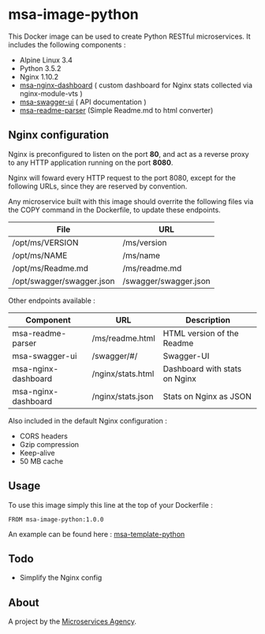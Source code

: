 
# msa-image-python

This Docker image can be used to create Python RESTful microservices. It includes the following components :

- Alpine Linux 3.4
- Python 3.5.2
- Nginx 1.10.2
- [msa-nginx-dashboard](https://github.com/TheMicroservicesAgency/msa-nginx-dashboard) ( custom dashboard for Nginx stats collected via nginx-module-vts )
- [msa-swagger-ui](https://github.com/TheMicroservicesAgency/msa-swagger-ui) ( API documentation )
- [msa-readme-parser](https://github.com/TheMicroservicesAgency/msa-readme-parser) (Simple Readme.md to html converter)

## Nginx configuration

Nginx is preconfigured to listen on the port **80**, and act as a reverse proxy to any HTTP application running on the port **8080**.

Nginx will foward every HTTP request to the port 8080, except for the following URLs, since they are reserved by convention.

Any microservice built with this image should overrite the following files via the COPY command in the Dockerfile, to update these endpoints.

| File                          | URL                           |
|-------------------------------|-------------------------------|
| /opt/ms/VERSION               | /ms/version                   |
| /opt/ms/NAME                  | /ms/name                      |
| /opt/ms/Readme.md             | /ms/readme.md                 |
| /opt/swagger/swagger.json     | /swagger/swagger.json         |


Other endpoints available :

| Component             | URL                 | Description                    |
|-----------------------|---------------------|--------------------------------|
| msa-readme-parser     | /ms/readme.html     | HTML version of the Readme     |
| msa-swagger-ui        | /swagger/#/         | Swagger-UI                     |
| msa-nginx-dashboard   | /nginx/stats.html   | Dashboard with stats on Nginx  |
| msa-nginx-dashboard   | /nginx/stats.json   | Stats on Nginx as JSON         |

Also included in the default Nginx configuration  :

- CORS headers
- Gzip compression
- Keep-alive
- 50 MB cache

## Usage

To use this image simply this line at the top of your Dockerfile :

```
FROM msa-image-python:1.0.0
```

An example can be found here : [msa-template-python](https://github.com/TheMicroservicesAgency/msa-template-python)

## Todo

- Simplify the Nginx config


## About

A project by the [Microservices Agency](http://microservices.agency).
